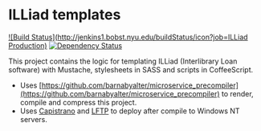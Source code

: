 # ILLiad templates

[![Build Status](http://jenkins1.bobst.nyu.edu/buildStatus/icon?job=ILLiad Production)](http://jenkins1.bobst.nyu.edu/job/ILLiad%20Production/)
[![Dependency Status](https://gemnasium.com/NYULibraries/illiad-templates.png)](https://gemnasium.com/NYULibraries/illiad-templates)

This project contains the logic for templating ILLiad (Interlibrary Loan software) with Mustache, stylesheets in SASS and scripts in CoffeeScript.

* Uses [https://github.com/barnabyalter/microservice_precompiler](https://github.com/barnabyalter/microservice_precompiler) to render, compile and compress this project.
* Uses [Capistrano](https://github.com/capistrano/capistrano) and [LFTP](http://lftp.yar.ru/) to deploy after compile to Windows NT servers.
